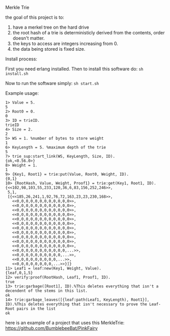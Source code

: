Merkle Trie

the goal of this project is to:
1) have a merkel tree on the hard drive
2) the root hash of a trie is deterministicly derived from the contents, order doesn't matter.
3) the keys to access are integers increasing from 0.
4) the data being stored is fixed size.

Install process:

First you need erlang installed. Then to install this software do: ```sh install.sh```

Now to run the software simply: ```sh start.sh```


Example usage:

```
1> Value = 5.
5
2> Root0 = 0.
0
3> ID = trieID.
trieID
4> Size = 2.
2
5> WS = 1. %number of bytes to store weight
1
6> KeyLength = 5. %maximum depth of the trie
5
7> trie_sup:start_link(WS, KeyLength, Size, ID).
{ok,<0.56.0>}
8> Weight = 1.
1
9> {Key1, Root1} = trie:put(Value, Root0, Weight, ID).
{0,1}
10> {RootHash, Value, Weight, Proof1} = trie:get(Key1, Root1, ID).
{<<102,98,103,55,233,120,36,6,83,156,252,246>>,
 5,1,
 [{<<185,26,241,1,92,76,72,163,23,23,230,168>>,
   <<0,0,0,0,0,0,0,0,0,0,0,0>>,
   <<0,0,0,0,0,0,0,0,0,0,0,0>>,
   <<0,0,0,0,0,0,0,0,0,0,0,0>>,
   <<0,0,0,0,0,0,0,0,0,0,0,0>>,
   <<0,0,0,0,0,0,0,0,0,0,0,0>>,
   <<0,0,0,0,0,0,0,0,0,0,0,0>>,
   <<0,0,0,0,0,0,0,0,0,0,0,0>>,
   <<0,0,0,0,0,0,0,0,0,0,0,0>>,
   <<0,0,0,0,0,0,0,0,0,0,0,0>>,
   <<0,0,0,0,0,0,0,0,0,0,0,0>>,
   <<0,0,0,0,0,0,0,0,0,0,0,0>>,
   <<0,0,0,0,0,0,0,0,0,0,0,...>>,
   <<0,0,0,0,0,0,0,0,0,0,...>>,
   <<0,0,0,0,0,0,0,0,0,...>>,
   <<0,0,0,0,0,0,0,0,...>>}]}
11> Leaf1 = leaf:new(Key1, Weight, Value).
{leaf,0,1,5}
12> verify:proof(RootHash, Leaf1, Proof1, ID).
true
13> trie:garbage([Root1], ID).%This deletes everything that isn't a decendent of the stems in this list.
ok
14> trie:garbage_leaves([{leaf:path(Leaf1, KeyLength), Root1}], ID).%This deletes everything that isn't necessary to prove the Leaf-Root pairs in the list
ok
```

here is an example of a project that uses this MerkleTrie: https://github.com/BumblebeeBat/PinkFairy
